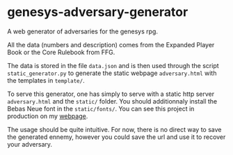 # genesys-adversary-generator
A web generator of adversaries for the genesys rpg.

All the data (numbers and description) comes from the Expanded Player Book or the Core Rulebook from FFG.

The data is stored in the file `data.json` and is then used through the script `static_generator.py` to generate the static webpage
`adversary.html` with the templates in `template/`.

To serve this generator, one has simply to serve with a static http server `adversary.html` and the `static/` folder. You should additionnaly install
the Bebas Neue font in the `static/fonts/`. 
You can see this project in production on my [webpage](https://genesys.ytterbium.eu).

The usage should be quite intuitive. For now, there is no direct way to save the generated ennemy, however you could save the url and 
use it to recover your adversary. 
